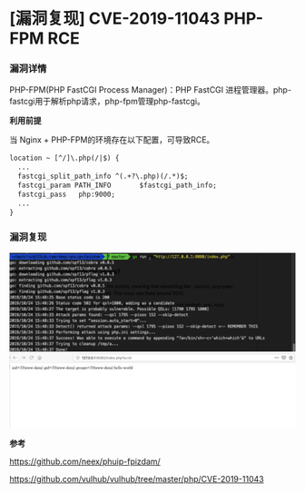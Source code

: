 # [漏洞复现] CVE-2019-11043 PHP-FPM RCE

### 漏洞详情
PHP-FPM(PHP FastCGI Process Manager)：PHP FastCGI 进程管理器。php-fastcgi用于解析php请求，php-fpm管理php-fastcgi。

**利用前提**

当 Nginx + PHP-FPM的环境存在以下配置，可导致RCE。

```
location ~ [^/]\.php(/|$) {
  ...
  fastcgi_split_path_info ^(.+?\.php)(/.*)$;
  fastcgi_param PATH_INFO       $fastcgi_path_info;
  fastcgi_pass   php:9000;
  ...
}
```
### 漏洞复现
![](img/fpm1.jpg)
![](img/fpm2.jpg)

**参考**

https://github.com/neex/phuip-fpizdam/

https://github.com/vulhub/vulhub/tree/master/php/CVE-2019-11043